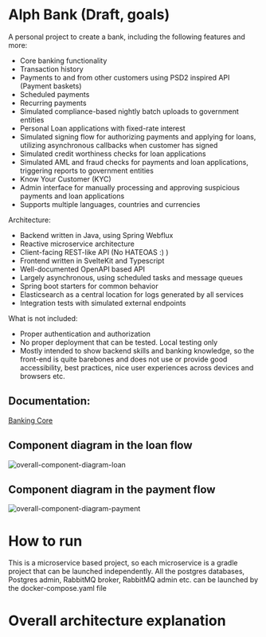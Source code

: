 
# Alph Bank (Draft, goals)

A personal project to create a bank, including the following features and more:
* Core banking functionality
* Transaction history
* Payments to and from other customers using PSD2 inspired API (Payment baskets)
* Scheduled payments
* Recurring payments
* Simulated compliance-based nightly batch uploads to government entities
* Personal Loan applications with fixed-rate interest
* Simulated signing flow for authorizing payments and applying for loans, utilizing asynchronous callbacks when customer has signed
* Simulated credit worthiness checks for loan applications
* Simulated AML and fraud checks for payments and loan applications, triggering reports to government entities
* Know Your Customer (KYC) 
* Admin interface for manually processing and approving suspicious payments and loan applications
* Supports multiple languages, countries and currencies


Architecture:
* Backend written in Java, using Spring Webflux
* Reactive microservice architecture
* Client-facing REST-like API (No HATEOAS :) )
* Frontend written in SvelteKit and Typescript
* Well-documented OpenAPI based API
* Largely asynchronous, using scheduled tasks and message queues
* Spring boot starters for common behavior
* Elasticsearch as a central location for logs generated by all services
* Integration tests with simulated external endpoints

What is not included:
* Proper authentication and authorization
* No proper deployment that can be tested. Local testing only
* Mostly intended to show backend skills and banking knowledge, so the front-end is quite barebones and does not use or provide good accessibility, best practices, nice user experiences across devices and browsers etc.

## Documentation:

[Banking Core](/banking-core/README.md)

## Component diagram in the loan flow

![overall-component-diagram-loan](http://www.plantuml.com/plantuml/proxy?cache=no&src=https://raw.githubusercontent.com/Nokocchi/Alph-Bank/master/docs/overall-component-diagram-loan.puml)

## Component diagram in the payment flow

![overall-component-diagram-payment](http://www.plantuml.com/plantuml/proxy?cache=no&src=https://raw.githubusercontent.com/Nokocchi/Alph-Bank/master/docs/overall-component-diagram-payment.puml)

# How to run
This is a microservice based project, so each microservice is a gradle project that can be launched independently. All the postgres databases, Postgres admin, RabbitMQ broker, RabbitMQ admin etc. can be launched by the docker-compose.yaml file

# Overall architecture explanation
